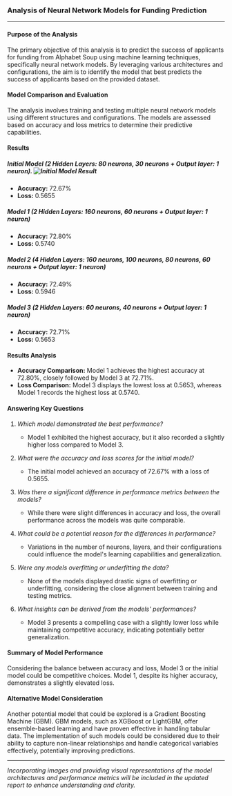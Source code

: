 ### Analysis of Neural Network Models for Funding Prediction

---

#### Purpose of the Analysis

The primary objective of this analysis is to predict the success of applicants for funding from Alphabet Soup using machine learning techniques, specifically neural network models. By leveraging various architectures and configurations, the aim is to identify the model that best predicts the success of applicants based on the provided dataset.

#### Model Comparison and Evaluation

The analysis involves training and testing multiple neural network models using different structures and configurations. The models are assessed based on accuracy and loss metrics to determine their predictive capabilities.

#### Results

##### Initial Model (2 Hidden Layers: 80 neurons, 30 neurons + Output layer: 1 neuron).  ![Initial Model Result](https://github.com/gpang98/Challenge21_deep-learning-challenge.gitImages/Initial_ModeLArchitecture_Result.jpg)

- **Accuracy:** 72.67%
- **Loss:** 0.5655

##### Model 1 (2 Hidden Layers: 160 neurons, 60 neurons + Output layer: 1 neuron)
- **Accuracy:** 72.80%
- **Loss:** 0.5740

##### Model 2 (4 Hidden Layers: 160 neurons, 100 neurons, 80 neurons, 60 neurons + Output layer: 1 neuron)
- **Accuracy:** 72.49%
- **Loss:** 0.5946

##### Model 3 (2 Hidden Layers: 60 neurons, 40 neurons + Output layer: 1 neuron)
- **Accuracy:** 72.71%
- **Loss:** 0.5653

#### Results Analysis

- **Accuracy Comparison:** Model 1 achieves the highest accuracy at 72.80%, closely followed by Model 3 at 72.71%.
- **Loss Comparison:** Model 3 displays the lowest loss at 0.5653, whereas Model 1 records the highest loss at 0.5740.

#### Answering Key Questions

1. *Which model demonstrated the best performance?*
   - Model 1 exhibited the highest accuracy, but it also recorded a slightly higher loss compared to Model 3.

2. *What were the accuracy and loss scores for the initial model?*
   - The initial model achieved an accuracy of 72.67% with a loss of 0.5655.

3. *Was there a significant difference in performance metrics between the models?*
   - While there were slight differences in accuracy and loss, the overall performance across the models was quite comparable.

4. *What could be a potential reason for the differences in performance?*
   - Variations in the number of neurons, layers, and their configurations could influence the model's learning capabilities and generalization.

5. *Were any models overfitting or underfitting the data?*
   - None of the models displayed drastic signs of overfitting or underfitting, considering the close alignment between training and testing metrics.

6. *What insights can be derived from the models' performances?*
   - Model 3 presents a compelling case with a slightly lower loss while maintaining competitive accuracy, indicating potentially better generalization.

#### Summary of Model Performance

Considering the balance between accuracy and loss, Model 3 or the initial model could be competitive choices. Model 1, despite its higher accuracy, demonstrates a slightly elevated loss.

#### Alternative Model Consideration

Another potential model that could be explored is a Gradient Boosting Machine (GBM). GBM models, such as XGBoost or LightGBM, offer ensemble-based learning and have proven effective in handling tabular data. The implementation of such models could be considered due to their ability to capture non-linear relationships and handle categorical variables effectively, potentially improving predictions.

---
*Incorporating images and providing visual representations of the model architectures and performance metrics will be included in the updated report to enhance understanding and clarity.*
